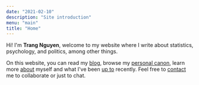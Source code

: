 ```yaml
---
date: "2021-02-10"
description: "Site introduction"
menu: "main"
title: "Home"
---
```


Hi! I'm **Trang Nguyen**, welcome to my website where I write about statistics, psychology, and politics, among other things.

On this website, you can read my [blog](/blog/), browse my [personal canon](/canon/), learn more [about](/about/) myself and what I've been [up to](/recentinterests/) recently. Feel free to [contact](/contact/) me to collaborate or just to chat.  






